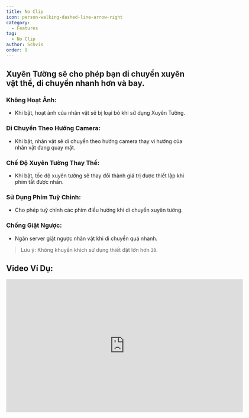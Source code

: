 ```yaml
---
title: No Clip
icon: person-walking-dashed-line-arrow-right
category:
  - Features
tag:
  - No Clip
author: Schvis
order: 9
---
```


## Xuyên Tường sẽ cho phép bạn di chuyển xuyên vật thể, di chuyển nhanh hơn và bay.
### Không Hoạt Ảnh:
- Khi bật, hoạt ảnh của nhân vật sẽ bị loại bỏ khi sử dụng Xuyên Tường.
### Di Chuyển Theo Hướng Camera:
- Khi bật, nhân vật sẽ di chuyển theo hướng camera thay vì hướng của nhân vật đang quay mặt.
### Chế Độ Xuyên Tường Thay Thế:
- Khi bật, tốc độ xuyên tường sẽ thay đổi thành giá trị được thiết lập khi phím tắt được nhấn.
### Sử Dụng Phím Tuỳ Chỉnh:
- Cho phép tuỳ chỉnh các phím điều hướng khi di chuyển xuyên tường.
### Chống Giật Ngược:
- Ngăn server giật ngược nhân vật khi di chuyển quá nhanh.

> Lưu ý: Không khuyến khích sử dụng thiết đặt lớn hơn `20`.

## Video Ví Dụ:

<div class="iframe-container"><iframe width="640" height="360" src="https://www.youtube.com/embed/nPdq-yzBt3k?list=PL5eI1Tb64p56g27qfYk7VuFTz4FK6YrKa" title="Korepi - NoClip" frameborder="0" allow="accelerometer; autoplay; clipboard-write; encrypted-media; gyroscope; picture-in-picture; web-share" allowfullscreen></iframe></div>
